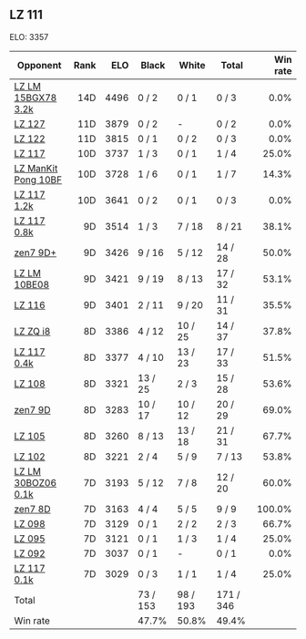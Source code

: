 ## LZ 111 ##

ELO: 3357

Opponent | Rank | ELO | Black | White | Total | Win rate
---------|-----:|----:|-------|-------|-------|-------:
[LZ LM 15BGX78 3.2k](LZ%20LM%2015BGX78%203.2k.md) | 14D | 4496 | 0 / 2 | 0 / 1 | 0 / 3 | 0.0%
[LZ 127](LZ%20127.md) | 11D | 3879 | 0 / 2 | - | 0 / 2 | 0.0%
[LZ 122](LZ%20122.md) | 11D | 3815 | 0 / 1 | 0 / 2 | 0 / 3 | 0.0%
[LZ 117](LZ%20117.md) | 10D | 3737 | 1 / 3 | 0 / 1 | 1 / 4 | 25.0%
[LZ ManKit Pong 10BF](LZ%20ManKit%20Pong%2010BF.md) | 10D | 3728 | 1 / 6 | 0 / 1 | 1 / 7 | 14.3%
[LZ 117 1.2k](LZ%20117%201.2k.md) | 10D | 3641 | 0 / 2 | 0 / 1 | 0 / 3 | 0.0%
[LZ 117 0.8k](LZ%20117%200.8k.md) | 9D | 3514 | 1 / 3 | 7 / 18 | 8 / 21 | 38.1%
[zen7 9D+](zen7%209D+.md) | 9D | 3426 | 9 / 16 | 5 / 12 | 14 / 28 | 50.0%
[LZ LM 10BE08](LZ%20LM%2010BE08.md) | 9D | 3421 | 9 / 19 | 8 / 13 | 17 / 32 | 53.1%
[LZ 116](LZ%20116.md) | 9D | 3401 | 2 / 11 | 9 / 20 | 11 / 31 | 35.5%
[LZ ZQ i8](LZ%20ZQ%20i8.md) | 8D | 3386 | 4 / 12 | 10 / 25 | 14 / 37 | 37.8%
[LZ 117 0.4k](LZ%20117%200.4k.md) | 8D | 3377 | 4 / 10 | 13 / 23 | 17 / 33 | 51.5%
[LZ 108](LZ%20108.md) | 8D | 3321 | 13 / 25 | 2 / 3 | 15 / 28 | 53.6%
[zen7 9D](zen7%209D.md) | 8D | 3283 | 10 / 17 | 10 / 12 | 20 / 29 | 69.0%
[LZ 105](LZ%20105.md) | 8D | 3260 | 8 / 13 | 13 / 18 | 21 / 31 | 67.7%
[LZ 102](LZ%20102.md) | 8D | 3221 | 2 / 4 | 5 / 9 | 7 / 13 | 53.8%
[LZ LM 30BOZ06 0.1k](LZ%20LM%2030BOZ06%200.1k.md) | 7D | 3193 | 5 / 12 | 7 / 8 | 12 / 20 | 60.0%
[zen7 8D](zen7%208D.md) | 7D | 3163 | 4 / 4 | 5 / 5 | 9 / 9 | 100.0%
[LZ 098](LZ%20098.md) | 7D | 3129 | 0 / 1 | 2 / 2 | 2 / 3 | 66.7%
[LZ 095](LZ%20095.md) | 7D | 3121 | 0 / 1 | 1 / 3 | 1 / 4 | 25.0%
[LZ 092](LZ%20092.md) | 7D | 3037 | 0 / 1 | - | 0 / 1 | 0.0%
[LZ 117 0.1k](LZ%20117%200.1k.md) | 7D | 3029 | 0 / 3 | 1 / 1 | 1 / 4 | 25.0%
Total | | | 73 / 153 | 98 / 193 | 171 / 346 | 
Win rate| | | 47.7% | 50.8% | 49.4% | 
